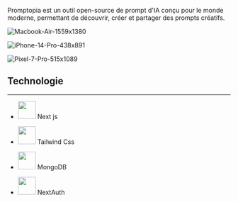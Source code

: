 Promptopia est un outil open-source de prompt d'IA conçu pour le monde moderne, permettant de découvrir, créer et partager des prompts créatifs.

![Macbook-Air-1559x1380](https://github.com/user-attachments/assets/f1260335-ac74-49a8-bd63-0df5fb335b4d)

![iPhone-14-Pro-438x891](https://github.com/user-attachments/assets/cf1ed624-431f-439a-87d2-6d32bfe54ea3)

![Pixel-7-Pro-515x1089](https://github.com/user-attachments/assets/c063102c-ed25-40c8-b76c-59ac43efdb25)

## Technologie

---
- <img width="40" src="https://github.com/user-attachments/assets/105ffb10-32bf-4edb-85b7-a22c47fba958" />  Next js  

- <img width="40" src="https://github.com/user-attachments/assets/6ed76a43-03f0-4114-a3d5-29f660d17563" />  Tailwind Css 

- <img width="40" src="https://github.com/user-attachments/assets/85fa426a-3cbd-44d4-8271-351dedcf71fa" />  MongoDB  

- <img width="40" src="https://github.com/user-attachments/assets/9bbebdf4-8455-4922-b0ea-3454dd4767ea" />  NextAuth  


